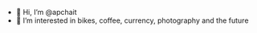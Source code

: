 - 👋 Hi, I’m @apchait
- 👀 I’m interested in bikes, coffee, currency, photography and the future

<!---
apchait/apchait is a ✨ special ✨ repository because its `README.md` (this file) appears on your GitHub profile.
You can click the Preview link to take a look at your changes.
--->
